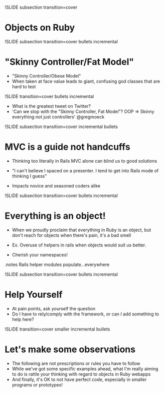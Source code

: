 !SLIDE subsection transition=cover 

# Objects on Ruby

!SLIDE subsection transition=cover bullets incremental

# "Skinny Controller/Fat Model"

* "Skinny Controller/Obese Model"
* When taken at face value leads to giant, confusing god classes that are hard to test

!SLIDE transition=cover bullets incremental

* What is the greatest tweet on Twitter?
* 'Can we stop with the "Skinny Controller, Fat Model"? OOP => Skinny everything not just controllers' @gregmoeck

!SLIDE subsection transition=cover incremental bullets
# MVC is a guide not handcuffs

* Thinking too literally in Rails MVC alone can blind us to good solutions

* "I can't believe I spaced on a presenter.  I tend to get into Rails mode of thinking I guess"

* Impacts novice and seasoned coders alike

!SLIDE subsection transition=cover bullets incremental

# Everything is an object!

* When we proudly proclaim that everything in Ruby is an object, but don't reach for objects when there's pain, it's a bad smell

* Ex. Overuse of helpers in rails when objects would suit us better.

* Cherish your namespaces!

.notes Rails helper modules populate...everywhere

!SLIDE subsection transition=cover bullets incremental

# Help Yourself

* At pain points, ask yourself the question
* Do I have to rely/comply with the framework, or can *I* add something to help here?

!SLIDE transition=cover smaller incremental bullets
# Let's make some observations
* The following are not prescriptions or rules you have to follow
* While we've got some specific examples ahead, what I'm really aiming to do is rattle your thinking with regard to objects in Ruby webapps
* And finally, it's OK to not have perfect code, especially in smaller programs or prototypes!
